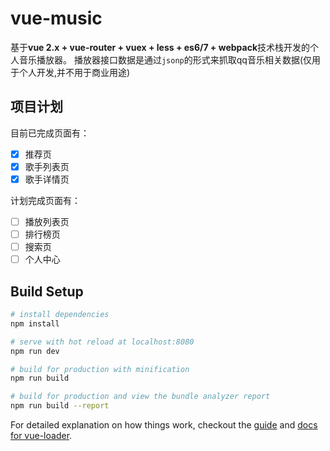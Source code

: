 # vue-music
基于**vue 2.x + vue-router + vuex + less + es6/7 + webpack**技术栈开发的个人音乐播放器。
播放器接口数据是通过`jsonp`的形式来抓取qq音乐相关数据(仅用于个人开发,并不用于商业用途)
## 项目计划
目前已完成页面有：
* [x] 推荐页
* [x] 歌手列表页
* [x] 歌手详情页

计划完成页面有：
* [ ] 播放列表页
* [ ] 排行榜页
* [ ] 搜索页
* [ ] 个人中心
## Build Setup

``` bash
# install dependencies
npm install

# serve with hot reload at localhost:8080
npm run dev

# build for production with minification
npm run build

# build for production and view the bundle analyzer report
npm run build --report
```

For detailed explanation on how things work, checkout the [guide](http://vuejs-templates.github.io/webpack/) and [docs for vue-loader](http://vuejs.github.io/vue-loader).


